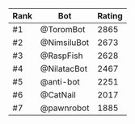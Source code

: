 Rank|Bot|Rating
---|---|---
#1|@ToromBot|2865
#2|@NimsiluBot|2673
#3|@RaspFish|2628
#4|@NilatacBot|2467
#5|@anti-bot|2251
#6|@CatNail|2017
#7|@pawnrobot|1885
